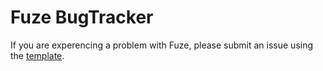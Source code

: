 # Fuze BugTracker

If you are experencing a problem with Fuze, please submit an issue using the [template](issue_template.md).


